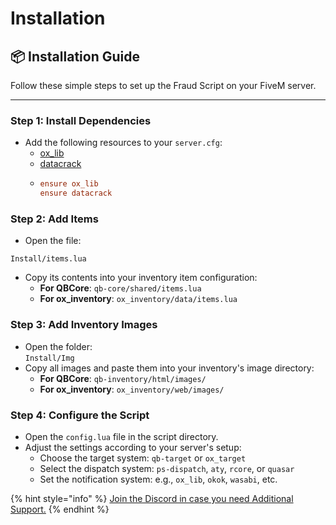 # Installation

## 📦 Installation Guide

Follow these simple steps to set up the Fraud Script on your FiveM server.

***

### Step 1: Install Dependencies

* Add the following resources to your `server.cfg`:
  * [ox\_lib](https://github.com/overextended/ox_lib)
  * [datacrack](https://github.com/utkuali/datacrack)
  * ```cfg
    ensure ox_lib
    ensure datacrack
    ```

### Step 2: Add Items

* Open the file:

```
Install/items.lua
```

* Copy its contents into your inventory item configuration:
  * **For QBCore**: `qb-core/shared/items.lua`
  * **For ox\_inventory**: `ox_inventory/data/items.lua`

### Step 3: Add Inventory Images

* Open the folder:\
  `Install/Img`
* Copy all images and paste them into your inventory's image directory:
  * **For QBCore**: `qb-inventory/html/images/`
  * **For ox\_inventory**: `ox_inventory/web/images/`

### Step 4: Configure the Script

* Open the `config.lua` file in the script directory.
* Adjust the settings according to your server's setup:
  * Choose the target system: `qb-target` or `ox_target`
  * Select the dispatch system: `ps-dispatch`, `aty`, `rcore`, or `quasar`
  * Set the notification system: e.g., `ox_lib`, `okok`, `wasabi`, etc.

{% hint style="info" %}
[Join the Discord in case you need Additional Support.](https://discord.gg/c6gXmtEf3H)
{% endhint %}


